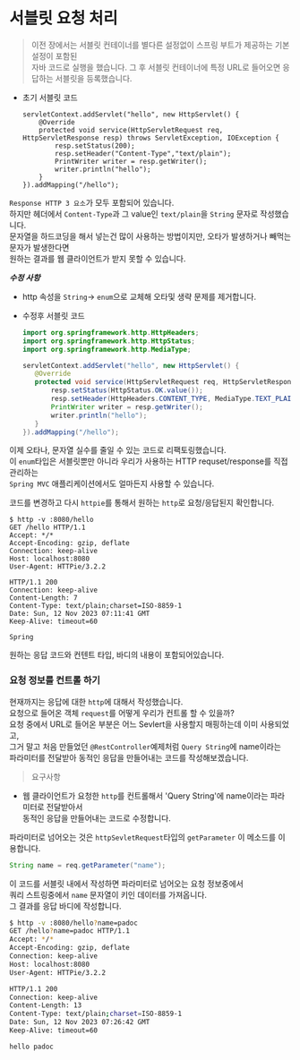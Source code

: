 # 서블릿 요청 처리  
> 이전 장에서는 서블릿 컨테이너를 별다른 설정없이 스프링 부트가 제공하는 기본 설정이 포함된  
> 자바 코드로 실행을 했습니다. 그 후 서블릿 컨테이너에 특정 URL로 들어오면 응답하는 서블릿을 등록했습니다.  
 
+ 초기 서블릿 코드
    ```text
    servletContext.addServlet("hello", new HttpServlet() {
        @Override
        protected void service(HttpServletRequest req, HttpServletResponse resp) throws ServletException, IOException {
            resp.setStatus(200);
            resp.setHeader("Content-Type","text/plain");
            PrintWriter writer = resp.getWriter();
            writer.println("hello");
        }
    }).addMapping("/hello");
    ```   
`Response HTTP 3 요소`가 모두 포함되어 있습니다.  
하지만 헤더에서 `Content-Type`과 그 value인 `text/plain`을 `String` 문자로 작성했습니다.  
문자열을 하드코딩을 해서 넣는건 많이 사용하는 방법이지만, 오타가 발생하거나 빼먹는 문자가 발생한다면  
원하는 결과를 웹 클라이언트가 받지 못할 수 있습니다.  
  
_**수정 사항**_
+ http 속성을 `String`-> `enum`으로 교체해 오타및 생략 문제를 제거합니다.  
  

+ 수정후 서블릿 코드  
   ```java
  import org.springframework.http.HttpHeaders;
  import org.springframework.http.HttpStatus;
  import org.springframework.http.MediaType;
  
   servletContext.addServlet("hello", new HttpServlet() {
      @Override
      protected void service(HttpServletRequest req, HttpServletResponse resp) throws ServletException, IOException {
          resp.setStatus(HttpStatus.OK.value());
          resp.setHeader(HttpHeaders.CONTENT_TYPE, MediaType.TEXT_PLAIN_VALUE);
          PrintWriter writer = resp.getWriter();
          writer.println("hello");
      }
  }).addMapping("/hello");
   ```  
  
이제 오타나, 문자열 실수를 줄일 수 있는 코드로 리팩토링했습니다.  
이 `enum`타입은 서블릿뿐만 아니라 우리가 사용하는 HTTP requset/response를 직접 관리하는  
`Spring MVC` 애플리케이션에서도 얼마든지 사용할 수 있습니다.  

코드를 변경하고 다시 `httpie`를 통해서 원하는 `http`로 요청/응답된지 확인합니다.  
```text
$ http -v :8080/hello
GET /hello HTTP/1.1
Accept: */*
Accept-Encoding: gzip, deflate
Connection: keep-alive
Host: localhost:8080
User-Agent: HTTPie/3.2.2

HTTP/1.1 200
Connection: keep-alive
Content-Length: 7
Content-Type: text/plain;charset=ISO-8859-1
Date: Sun, 12 Nov 2023 07:11:41 GMT
Keep-Alive: timeout=60

Spring
```  
원하는 응답 코드와 컨텐트 타입, 바디의 내용이 포함되어있습니다.  
  
### 요청 정보를 컨트롤 하기  
현재까지는 응답에 대한 `http`에 대해서 작성했습니다.  
요청으로 들어온 객체 `request`를 어떻게 우리가 컨트롤 할 수 있을까?  
요청 중에서 URL로 들어온 부분은 어느 Sevlert을 사용할지 매핑하는데 이미 사용되었고,  
그거 말고 처음 만들었던 `@RestController`예제처럼 `Query String`에 name이라는  
파라미터를 전달받아 동적인 응답을 만들어내는 코드를 작성해보겠습니다.  

> 요구사항
+ 웹 클라이언트가 요청한 `http`를 컨트롤해서 'Query String'에 name이라는 파라미터로 전달받아서  
  동적인 응답을 만들어내는 코드로 수정합니다.   

파라미터로 넘어오는 것은 `httpSevletRequest`타입의  `getParameter` 이 메소드를 이용합니다.  
```java
String name = req.getParameter("name");
```  
이 코드를 서블릿 내에서 작성하면 파라미터로 넘어오는 요청 정보중에서  
쿼리 스트링중에서 `name` 문자열이 키인 데이터를 가져옵니다.  
그 결과를 응답 바디에 작성합니다.  
```bash
$ http -v :8080/hello?name=padoc
GET /hello?name=padoc HTTP/1.1
Accept: */*
Accept-Encoding: gzip, deflate
Connection: keep-alive
Host: localhost:8080
User-Agent: HTTPie/3.2.2

HTTP/1.1 200
Connection: keep-alive
Content-Length: 13
Content-Type: text/plain;charset=ISO-8859-1
Date: Sun, 12 Nov 2023 07:26:42 GMT
Keep-Alive: timeout=60

hello padoc
```
